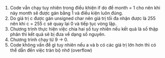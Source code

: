 1. Code vẫn chạy tuy nhiên trong điều khiện if do để month = 1 cho nên khi này month sẽ được gán bằng 1 và điều kiện luôn đúng.
3. Do giá trị c được gán unsigned char nên giá trị tối đa nhận được là 255 nên khi c = 255 c sẽ quay lại 0 và tiếp tục vòng lặp.
4. Chương trình thực hiện việc chia hai số tuy nhiên nếu kết quả là số thập phân thì kết quả sẽ bị đưa về dạng số nguyên.
5. Chương trình chạy từ 9 -> 0.
6. Code không vấn đề gì tuy nhiên nếu a và b có các giá trị lớn hơn thì có thể dẫn đến việc tràn bộ nhớ (overflow)
